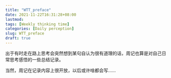 ```yaml
---
title: "WTT_preface"
date: 2021-11-22T16:31:28+08:00
lastmod:
tags: [Weekly thinking time]
categories: [Daily perception]
slug: WTT_preface
draft: true
---
```

出于有时走在路上思考会突然想到某句自认为很有道理的话，周记也算是对自己日常思考感悟的一些总结记录。

当然，周记在记录内容上很开放，以后或许啥都会写……
